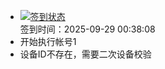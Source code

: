 - [![签到状态](https://github.com/womade/Cloud189-Actions/actions/workflows/main.yml/badge.svg?branch=main)](https://github.com/womade/Cloud189-Actions/actions/workflows/main.yml) <br> 签到时间：2025-09-29 00:38:08
- 开始执行帐号1
- 设备ID不存在，需要二次设备校验
